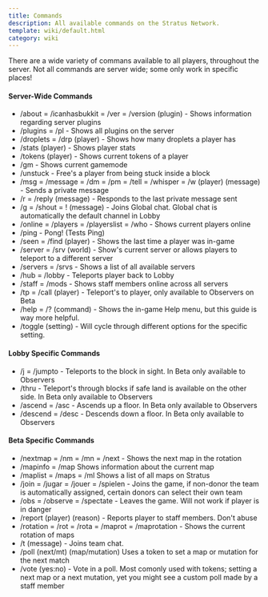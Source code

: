 ```yaml
---
title: Commands
description: All available commands on the Stratus Network.
template: wiki/default.html
category: wiki
---
```


There are a wide variety of commans available to all players, throughout the server. Not all commands are server wide; some only work in specific places!

#### Server-Wide Commands

- /about = /icanhasbukkit = /ver = /version (plugin) - Shows information regarding server plugins
- /plugins = /pl - Shows all plugins on the server
- /droplets = /drp (player) - Shows how many droplets a player has
- /stats (player) - Shows player stats
- /tokens (player) - Shows current tokens of a player
- /gm - Shows current gamemode
- /unstuck - Free's a player from being stuck inside a block
- /msg = /message = /dm = /pm = /tell = /whisper = /w (player) (message) - Sends a private message
- /r = /reply (message) - Responds to the last private message sent
- /g = /shout = ! (message) - Joins Global chat. Global chat is automatically the default channel in Lobby
- /online = /players = /playerslist = /who - Shows current players online
- /ping - Pong! (Tests Ping)
- /seen = /find (player) - Shows the last time a player was in-game
- /server = /srv (world) - Show's current server or allows players to teleport to a different server
- /servers = /srvs - Shows a list of all available servers
- /hub = /lobby - Teleports player back to Lobby
- /staff = /mods - Shows staff members online across all servers
- /tp = /call (player) - Teleport's to player, only available to Observers on Beta
- /help = /? (command) - Shows the in-game Help menu, but this guide is way more helpful.
- /toggle (setting) - Will cycle through different options for the specific setting. 

#### Lobby Specific Commands

- /j = /jumpto - Teleports to the block in sight. In Beta only available to Observers
- /thru - Teleport's through blocks if safe land is available on the other side. In Beta only available to Observers
- /ascend = /asc - Ascends up a floor. In Beta only available to Observers
- /descend = /desc - Descends down a floor. In Beta only available to Observers

#### Beta Specific Commands 

- /nextmap = /nm = /mn = /next - Shows the next map in the rotation
- /mapinfo = /map Shows information about the current map
- /maplist = /maps = /ml Shows a list of all maps on Stratus
- /join = /jugar = /jouer = /spielen - Joins the game, if non-donor the team is automatically assigned, certain donors can select their own team
- /obs = /observe = /spectate - Leaves the game. Will not work if player is in danger
- /report (player) (reason) - Reports player to staff members. Don't abuse
- /rotation = /rot = /rota = /maprot = /maprotation - Shows the current rotation of maps
- /t (message) - Joins team chat.
- /poll (next/mt) (map/mutation) Uses a token to set a map or mutation for the next match
- /vote (yes:no) - Vote in a poll. Most comonly used with tokens; setting a next map or a next mutation, yet you might see a custom poll made by a staff member